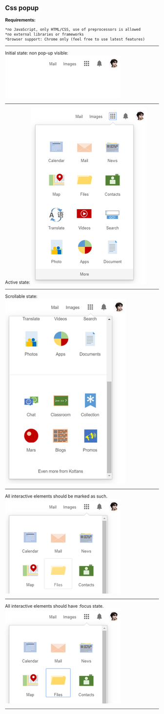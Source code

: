 ## Css popup

**Requirements:**

    *no JavaScript, only HTML/CSS, use of preprocessors is allowed
    *no external libraries or frameworks
    *browser support: Chrome only (feel free to use latest features)
***
Initial state: non pop-up visible:
![Initial state](https://github.com/kottans/frontend/blob/master/img/popup-hidden.png)
***
Active state:
![Active state](https://github.com/kottans/frontend/blob/master/img/popup-visible.png)
***
Scrollable state:
![Scrollable state](https://github.com/kottans/frontend/blob/master/img/popup-scrollable.png)
***
All interactive elements should be marked as such.
![Interactive elements](https://github.com/kottans/frontend/blob/master/img/popup-hover.png)
***
All interactive elements should have :focus state.
![Interactive elements focus](https://github.com/kottans/frontend/blob/master/img/popup-focus.png)
***